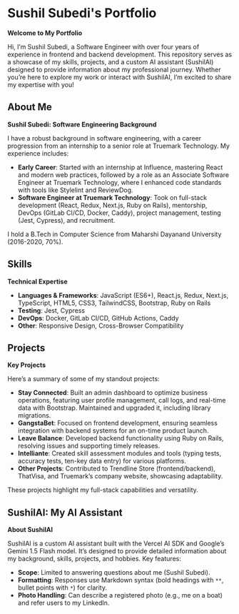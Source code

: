 # Sushil Subedi's Portfolio

**Welcome to My Portfolio**

Hi, I’m Sushil Subedi, a Software Engineer with over four years of experience in frontend and backend development. This repository serves as a showcase of my skills, projects, and a custom AI assistant (SushilAI) designed to provide information about my professional journey. Whether you’re here to explore my work or interact with SushilAI, I’m excited to share my expertise with you!

## About Me

**Sushil Subedi: Software Engineering Background**

I have a robust background in software engineering, with a career progression from an internship to a senior role at Truemark Technology. My experience includes:

- **Early Career**: Started with an internship at Influence, mastering React and modern web practices, followed by a role as an Associate Software Engineer at Truemark Technology, where I enhanced code standards with tools like Stylelint and ReviewDog.
- **Software Engineer at Truemark Technology**: Took on full-stack development (React, Redux, Next.js, Ruby on Rails), mentorship, DevOps (GitLab CI/CD, Docker, Caddy), project management, testing (Jest, Cypress), and recruitment.

I hold a B.Tech in Computer Science from Maharshi Dayanand University (2016-2020, 70%).

## Skills

**Technical Expertise**

- **Languages & Frameworks**: JavaScript (ES6+), React.js, Redux, Next.js, TypeScript, HTML5, CSS3, TailwindCSS, Bootstrap, Ruby on Rails
- **Testing**: Jest, Cypress
- **DevOps**: Docker, GitLab CI/CD, GitHub Actions, Caddy
- **Other**: Responsive Design, Cross-Browser Compatibility

## Projects

**Key Projects**

Here’s a summary of some of my standout projects:

- **Stay Connected**: Built an admin dashboard to optimize business operations, featuring user profile management, call logs, and real-time data with Bootstrap. Maintained and upgraded it, including library migrations.
- **GangstaBet**: Focused on frontend development, ensuring seamless integration with backend systems for an on-time product launch.
- **Leave Balance**: Developed backend functionality using Ruby on Rails, resolving issues and supporting timely releases.
- **Intelliante**: Created skill assessment modules and tools (typing tests, accuracy tests, ten-key data entry) for various platforms.
- **Other Projects**: Contributed to Trendline Store (frontend/backend), ThatVisa, and Truemark’s company website, showcasing adaptability.

These projects highlight my full-stack capabilities and versatility.

## SushilAI: My AI Assistant

**About SushilAI**

SushilAI is a custom AI assistant built with the Vercel AI SDK and Google’s Gemini 1.5 Flash model. It’s designed to provide detailed information about my background, skills, projects, and hobbies. Key features:

- **Scope**: Limited to answering questions about me (Sushil Subedi).
- **Formatting**: Responses use Markdown syntax (bold headings with `**`, bullet points with `*`) for clarity.
- **Photo Handling**: Can describe a registered photo (e.g., me on a boat) and refer users to my LinkedIn.
